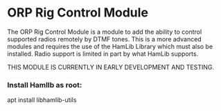 # ORP Rig Control Module
The ORP Rig Control Module is a module to add the ability to control supported radios remotely by DTMF tones. This is a more advanced modules and requires the use of the HamLib Library which must also be installed. Radio support is limited in part by what HamLib supports.

THIS MODULE IS CURRENTLY IN EARLY DEVELOPMENT AND TESTING. 

### Install HamlIb as root:
apt install libhamlib-utils